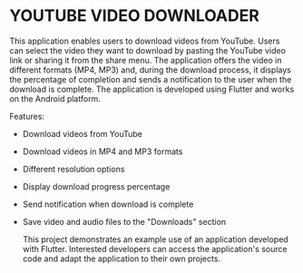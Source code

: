 # YOUTUBE VIDEO DOWNLOADER

This application enables users to download videos from YouTube. Users can select the video they want to download by pasting the YouTube video link or sharing it from the share menu. The application offers the video in different formats (MP4, MP3) and, during the download process, it displays the percentage of completion and sends a notification to the user when the download is complete. The application is developed using Flutter and works on the Android platform.

Features:

- Download videos from YouTube
- Download videos in MP4 and MP3 formats
- Different resolution options
- Display download progress percentage
- Send notification when download is complete
- Save video and audio files to the "Downloads" section

  This project demonstrates an example use of an application developed with Flutter. Interested developers can access the application's source code and adapt the application to their own projects.






